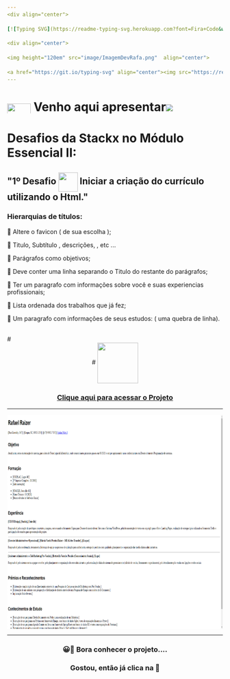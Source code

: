 ```yaml
---
<div align="center">

[![Typing SVG](https://readme-typing-svg.herokuapp.com?font=Fira+Code&weight=700&size=25&pause=1000&color=6035DF&center=true&vCenter=true&width=435&lines=Olá👋+sou+Rafael+Raizer)](https://git.io/typing-svg)

<div align="center">

<img height="120em" src="image/ImagemDevRafa.png"  align="center">

<a href="https://git.io/typing-svg" align="center"><img src="https://readme-typing-svg.herokuapp.com?font=Fira+Code&weight=700&size=24&pause=1000&color=120A2A&center=true&vCenter=true&width=435&lines=Desenvolvedor+Front+End+Júnior" alt="Typing SVG" /></a> <img src="https://media.giphy.com/media/l1J9sBOqBIvnafnUc/giphy.gif" width="70">
---
```


# <img src="https://media.giphy.com/media/XwcRflO9HD0Sk6RaRM/giphy.gif" align="center" height="25" width="55"> Venho aqui apresentar<img src="https://media.giphy.com/media/LmqitTYGsNMiWu3VWO/giphy.gif" align="center" width="65">

# Desafios da Stackx no Módulo Essencial II:

## "1º Desafio <img src="https://media.giphy.com/media/fXQqNrqKATCNwq6zin/giphy.gif" align="center" height="45" width="45"> Iniciar a criação do currículo utilizando o Html."

### Hierarquias de títulos:

🎯 Altere o favicon ( de sua escolha );

🎯 Titulo, Subtítulo , descrições, , etc ...

🎯 Parágrafos como objetivos;

🎯 Deve conter uma linha separando o Titulo do restante do parágrafos;

🎯 Ter um paragrafo com informações sobre você e suas experiencias profissionais;

🎯 Lista ordenada dos trabalhos que já fez;

🎯 Um paragrafo com informações de seus estudos: ( uma quebra de linha).

 <br>
# <div align="center">
# <img src="https://media.giphy.com/media/9TFBxN300KpCUI6sBD/giphy.gif" align="center" height="95" width="95">

### [Clique aqui para acessar o Projeto](https://rafarz76dev-curriculostackx.netlify.app/)

---

  <img src="image/curriculo_rafadev76.png" align="center" height="500em" width="100%" href="https://rafarz76dev-curriculostackx.netlify.app/">  
  
***
### 😀👀 Bora conhecer o projeto....

### Gostou, então já clica na 🌟
